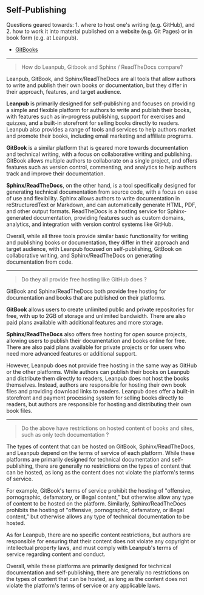 ## Self-Publishing

Questions geared towards: 1. where to host one's writing (e.g. GitHub), and 2. how to work it into material published on a website (e.g. Git Pages) or in book form (e.g. at Leanpub).

- [GitBooks](https://github.com/jonfernq/Learning/blob/main/SelfPublishing/GitBooks/README.md)

---
> How do Leanpub, Gitbook and Sphinx / ReadTheDocs compare? 

Leanpub, GitBook, and Sphinx/ReadTheDocs are all tools that allow authors to write and publish their own books or documentation, but they differ in their approach, features, and target audience.

**Leanpub** is primarily designed for self-publishing and focuses on providing a simple and flexible platform for authors to write and publish their books, with features such as in-progress publishing, support for exercises and quizzes, and a built-in storefront for selling books directly to readers. Leanpub also provides a range of tools and services to help authors market and promote their books, including email marketing and affiliate programs.

**GitBook** is a similar platform that is geared more towards documentation and technical writing, with a focus on collaborative writing and publishing. GitBook allows multiple authors to collaborate on a single project, and offers features such as version control, commenting, and analytics to help authors track and improve their documentation.

**Sphinx/ReadTheDocs**, on the other hand, is a tool specifically designed for generating technical documentation from source code, with a focus on ease of use and flexibility. Sphinx allows authors to write documentation in reStructuredText or Markdown, and can automatically generate HTML, PDF, and other output formats. ReadTheDocs is a hosting service for Sphinx-generated documentation, providing features such as custom domains, analytics, and integration with version control systems like GitHub.

Overall, while all three tools provide similar basic functionality for writing and publishing books or documentation, they differ in their approach and target audience, with Leanpub focused on self-publishing, GitBook on collaborative writing, and Sphinx/ReadTheDocs on generating documentation from code.

---
> Do they all provide free hosting like GitHub does ? 

GitBook and Sphinx/ReadTheDocs both provide free hosting for documentation and books that are published on their platforms.

**GitBook** allows users to create unlimited public and private repositories for free, with up to 2GB of storage and unlimited bandwidth. There are also paid plans available with additional features and more storage.

**Sphinx/ReadTheDocs** also offers free hosting for open source projects, allowing users to publish their documentation and books online for free. There are also paid plans available for private projects or for users who need more advanced features or additional support.

However, Leanpub does not provide free hosting in the same way as GitHub or the other platforms. While authors can publish their books on Leanpub and distribute them directly to readers, Leanpub does not host the books themselves. Instead, authors are responsible for hosting their own book files and providing download links to readers. Leanpub does offer a built-in storefront and payment processing system for selling books directly to readers, but authors are responsible for hosting and distributing their own book files.

---
> Do the above have restrictions on hosted content of books and sites, such as only tech documentation ? 

The types of content that can be hosted on GitBook, Sphinx/ReadTheDocs, and Leanpub depend on the terms of service of each platform. While these platforms are primarily designed for technical documentation and self-publishing, there are generally no restrictions on the types of content that can be hosted, as long as the content does not violate the platform's terms of service.

For example, GitBook's terms of service prohibit the hosting of "offensive, pornographic, defamatory, or illegal content," but otherwise allow any type of content to be hosted on the platform. Similarly, Sphinx/ReadTheDocs prohibits the hosting of "offensive, pornographic, defamatory, or illegal content," but otherwise allows any type of technical documentation to be hosted.

As for Leanpub, there are no specific content restrictions, but authors are responsible for ensuring that their content does not violate any copyright or intellectual property laws, and must comply with Leanpub's terms of service regarding content and conduct.

Overall, while these platforms are primarily designed for technical documentation and self-publishing, there are generally no restrictions on the types of content that can be hosted, as long as the content does not violate the platform's terms of service or any applicable laws.
